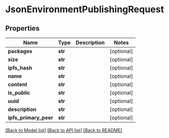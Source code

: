 # JsonEnvironmentPublishingRequest


## Properties
Name | Type | Description | Notes
------------ | ------------- | ------------- | -------------
**packages** | **str** |  | [optional] 
**size** | **str** |  | [optional] 
**ipfs_hash** | **str** |  | [optional] 
**name** | **str** |  | [optional] 
**content** | **str** |  | [optional] 
**is_public** | **str** |  | [optional] 
**uuid** | **str** |  | [optional] 
**description** | **str** |  | [optional] 
**ipfs_primary_peer** | **str** |  | [optional] 

[[Back to Model list]](../README.md#documentation-for-models) [[Back to API list]](../README.md#documentation-for-api-endpoints) [[Back to README]](../README.md)


